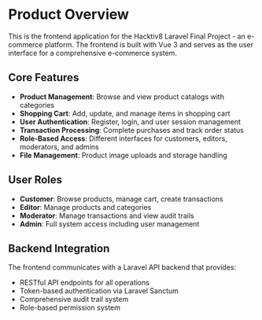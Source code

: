 # Product Overview

This is the frontend application for the Hacktiv8 Laravel Final Project - an e-commerce platform. The frontend is built with Vue 3 and serves as the user interface for a comprehensive e-commerce system.

## Core Features

- **Product Management**: Browse and view product catalogs with categories
- **Shopping Cart**: Add, update, and manage items in shopping cart
- **User Authentication**: Register, login, and user session management
- **Transaction Processing**: Complete purchases and track order status
- **Role-Based Access**: Different interfaces for customers, editors, moderators, and admins
- **File Management**: Product image uploads and storage handling

## User Roles

- **Customer**: Browse products, manage cart, create transactions
- **Editor**: Manage products and categories
- **Moderator**: Manage transactions and view audit trails
- **Admin**: Full system access including user management

## Backend Integration

The frontend communicates with a Laravel API backend that provides:

- RESTful API endpoints for all operations
- Token-based authentication via Laravel Sanctum
- Comprehensive audit trail system
- Role-based permission system
